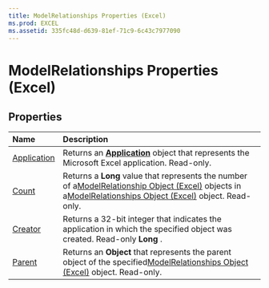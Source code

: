 ```yaml
---
title: ModelRelationships Properties (Excel)
ms.prod: EXCEL
ms.assetid: 335fc48d-d639-81ef-71c9-6c43c7977090
---
```



# ModelRelationships Properties (Excel)

## Properties



|**Name**|**Description**|
|:-----|:-----|
|[Application](modelrelationships-application-property-excel.md)|Returns an  **[Application](application-object-excel.md)** object that represents the Microsoft Excel application. Read-only.|
|[Count](modelrelationships-count-property-excel.md)|Returns a  **Long** value that represents the number of a[ModelRelationship Object (Excel)](modelrelationship-object-excel.md) objects in a[ModelRelationships Object (Excel)](modelrelationships-object-excel.md) object. Read-only.|
|[Creator](modelrelationships-creator-property-excel.md)|Returns a 32-bit integer that indicates the application in which the specified object was created. Read-only  **Long** .|
|[Parent](modelrelationships-parent-property-excel.md)|Returns an  **Object** that represents the parent object of the specified[ModelRelationships Object (Excel)](modelrelationships-object-excel.md) object. Read-only.|

